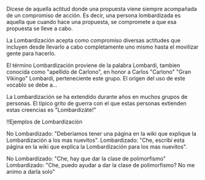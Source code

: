 Dícese de aquella actitud donde una propuesta viene siempre acompañada de un compromiso de acción. Es decir, una persona lombardizada es aquella que cuando hace una propuesta, se compromete a que esa propuesta se lleve a cabo.

La Lombardización acepta como compromiso diversas actitudes que incluyen desde llevarlo a cabo completamente uno mismo hasta el movilizar gente para hacerlo.

El término Lombardización proviene de la palabra Lombardi, tambien conocida como "apellido de Carlono", en honor a Carlos "Carlono" "Gran Vikingo" Lombardi, perteneciente este grupo. El orígen del uso de este vocablo se debe a...

La Lombardización se ha extendido durante años en muchos grupos de personas. El típico grito de guerra con el que estas personas extienden estas creencias es "Lombardizáte!"

!!Ejemplos de Lombardización

No Lombardizado: "Deberíamos tener una página en la wiki que explique la Lombardización a los mas nuevitos". Lombardizado: "Che, escribí esta página en la wiki que explica la Lombardización para los mas nuevitos".

No Lombardizado: "Che, hay que dar la clase de polimorfismo" Lombardizado: "Che, puedo ayudar a dar la clase de polimorfismo? No me animo a darla solo"
